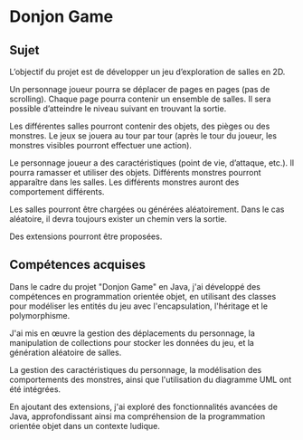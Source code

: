# Donjon Game

## Sujet

L’objectif du projet est de développer un jeu d’exploration de salles en 2D.

Un personnage joueur pourra se déplacer de pages en pages (pas de scrolling). Chaque page pourra
contenir un ensemble de salles. Il sera possible d’atteindre le niveau suivant en trouvant la sortie.

Les différentes salles pourront contenir des objets, des pièges ou des monstres. Le jeux se jouera au
tour par tour (après le tour du joueur, les monstres visibles pourront effectuer une action).

Le personnage joueur a des caractéristiques (point de vie, d’attaque, etc.). Il pourra ramasser et utiliser
des objets. Différents monstres pourront apparaître dans les salles. Les différents monstres auront des
comportement différents.

Les salles pourront être chargées ou générées aléatoirement. Dans le cas aléatoire, il devra toujours
exister un chemin vers la sortie.

Des extensions pourront être proposées.

## Compétences acquises

Dans le cadre du projet "Donjon Game" en Java, j'ai développé des compétences en programmation orientée objet, en utilisant des classes pour modéliser les entités du jeu avec l'encapsulation, l'héritage et le polymorphisme. 

J'ai mis en œuvre la gestion des déplacements du personnage, la manipulation de collections pour stocker les données du jeu, et la génération aléatoire de salles. 

La gestion des caractéristiques du personnage, la modélisation des comportements des monstres, ainsi que l'utilisation du diagramme UML ont été intégrées. 

En ajoutant des extensions, j'ai exploré des fonctionnalités avancées de Java, approfondissant ainsi ma compréhension de la programmation orientée objet dans un contexte ludique.
